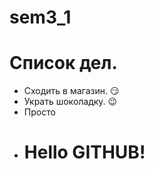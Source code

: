 # sem3_1
# Список дел.
* Сходить в магазин. :smirk:
* Украть шоколадку. :wink:
* Просто 
* # Hello GITHUB!

